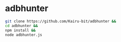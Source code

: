 # adbhunter
```bash
git clone https://github.com/Kairu-bit/adbhunter &&
cd adbhunter &&
npm install &&
node adbhunter.js
```
